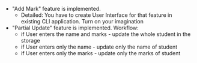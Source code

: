 - "Add Mark" feature is implemented.
  - Detailed: You have to create User Interface for that feature in existing CLI application. Turn on your imagination
- "Partial Update" feature is implemented. Workflow:
  - if User enters the name and marks - update the whole student in the storage
  - if User enters only the name - update only the name of student
  - if User enters only the marks - update only the marks of student
